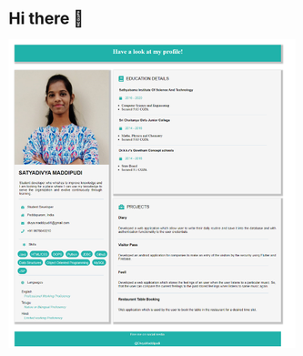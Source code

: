 # Hi there 👋

![About Me](https://github.com/DivyaMaddipudi/HTML-CSS/blob/master/HTML/Projects/Project1/images/MyPortfolio.png)

